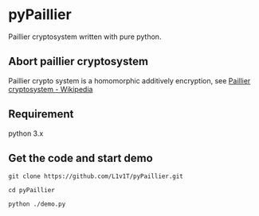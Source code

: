 # pyPaillier

Paillier cryptosystem written with pure python.

## Abort paillier cryptosystem

Paillier crypto system is a homomorphic additively encryption, see [Paillier cryptosystem - Wikipedia](https://en.wikipedia.org/wiki/Paillier_cryptosystem)

## Requirement

python 3.x

## Get the code and start demo

`git clone https://github.com/L1v1T/pyPaillier.git`

`cd pyPaillier`

`python ./demo.py`
